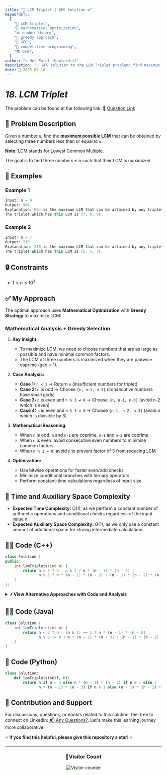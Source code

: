 ```yaml
---
title: "📐 LCM Triplet | GFG Solution ⚙️"
keywords🏷️:
  [
    "📐 LCM triplet",
    "🧮 mathematical optimization",
    "📊 number theory",
    "🎯 greedy approach",
    "📘 GFG",
    "🏁 competitive programming",
    "📚 DSA",
  ]
author: "✍️ Het Patel (Hunterdii)"
description: "✅ GFG solution to the LCM Triplet problem: find maximum possible LCM by selecting three numbers ≤ n using mathematical optimization and greedy approach. 🚀"
date: 📅 2025-07-18
---
```


# _18. LCM Triplet_

The problem can be found at the following link: 🔗 [Question Link](https://www.geeksforgeeks.org/problems/lcm-triplet1501/1)

## **🧩 Problem Description**

Given a number `n`, find the **maximum possible LCM** that can be obtained by selecting three numbers less than or equal to `n`.

**Note:** LCM stands for Lowest Common Multiple.

The goal is to find three numbers ≤ n such that their LCM is maximized.

## **📘 Examples**

### Example 1

```cpp
Input: n = 9
Output: 504
Explanation: 504 is the maximum LCM that can be attained by any triplet of numbers less than or equal 9.
The triplet which has this LCM is {7, 8, 9}.
```

### Example 2

```cpp
Input: n = 7
Output: 210
Explanation: 210 is the maximum LCM that can be attained by any triplet of numbers less than or equal 7.
The triplet which has this LCM is {5, 6, 7}.
```

## **🔒 Constraints**

- $1 \le n \le 10^3$

## **✅ My Approach**

The optimal approach uses **Mathematical Optimization** with **Greedy Strategy** to maximize LCM:

### **Mathematical Analysis + Greedy Selection**

1. **Key Insight:**

   - To maximize LCM, we need to choose numbers that are as large as possible and have minimal common factors.
   - The LCM of three numbers is maximized when they are pairwise coprime (gcd = 1).

2. **Case Analysis:**

   - **Case 1:** `n < 3` → Return `n` (insufficient numbers for triplet)
   - **Case 2:** `n` is odd → Choose `{n, n-1, n-2}` (consecutive numbers have small gcds)
   - **Case 3:** `n` is even and `n % 3 ≠ 0` → Choose `{n, n-1, n-3}` (avoid n-2 which is even)
   - **Case 4:** `n` is even and `n % 3 = 0` → Choose `{n-1, n-2, n-3}` (avoid n which is divisible by 3)

3. **Mathematical Reasoning:**

   - When `n` is odd: `n` and `n-1` are coprime, `n-1` and `n-2` are coprime
   - When `n` is even: avoid consecutive even numbers to minimize common factors
   - When `n % 3 = 0`: avoid `n` to prevent factor of 3 from reducing LCM

4. **Optimization:**
   - Use bitwise operations for faster even/odd checks
   - Minimize conditional branches with ternary operators
   - Perform constant-time calculations regardless of input size

## 📝 Time and Auxiliary Space Complexity

- **Expected Time Complexity:** O(1), as we perform a constant number of arithmetic operations and conditional checks regardless of the input value n.
- **Expected Auxiliary Space Complexity:** O(1), as we only use a constant amount of additional space for storing intermediate calculations.

## **🧑‍💻 Code (C++)**

```cpp
class Solution {
public:
    int lcmTriplets(int n) {
        return n < 3 ? n : n & 1 ? n * (n - 1) * (n - 2) :
               n % 3 ? n * (n - 1) * (n - 3) : (n - 1) * (n - 2) * (n - 3);
    }
};
```

<details>
<summary><b>⚡ View Alternative Approaches with Code and Analysis</b></summary>

## 📊 **2️⃣ Bit Manipulation Optimized**

### 💡 Algorithm Steps:

1. Use bitwise operations for even/odd checks
2. Minimize conditional branches
3. Leverage ternary operators for compact code
4. Eliminate redundant calculations

```cpp
class Solution {
public:
    int lcmTriplets(int n) {
        if (n < 3) return n;
        int p1 = n - 1, p2 = n - 2, p3 = n - 3;
        return (n & 1) ? n * p1 * p2 : (n % 3) ? n * p1 * p3 : p1 * p2 * p3;
    }
};
```

### 📝 **Complexity Analysis:**

- **Time:** ⏱️ O(1)
- **Auxiliary Space:** 💾 O(1)

### ✅ **Why This Approach?**

- Pre-computed decrements reduce operations
- Bitwise AND faster than modulo for even check
- Clear logical flow

## 📊 **3️⃣ Lookup Table Optimization**

### 💡 Algorithm Steps:

1. Use function pointers for different cases
2. Eliminate conditional checks during runtime
3. Pre-determine calculation method
4. Efficient for repeated calls

```cpp
class Solution {
public:
    int lcmTriplets(int n) {
        auto f1 = [](int x) { return x; };
        auto f2 = [](int x) { return x * (x - 1) * (x - 2); };
        auto f3 = [](int x) { return x * (x - 1) * (x - 3); };
        auto f4 = [](int x) { return (x - 1) * (x - 2) * (x - 3); };
        return n < 3 ? f1(n) : (n & 1) ? f2(n) : (n % 3) ? f3(n) : f4(n);
    }
};
```

### 📝 **Complexity Analysis:**

- **Time:** ⏱️ O(1)
- **Auxiliary Space:** 💾 O(1)

### ✅ **Why This Approach?**

- Lambda functions for modularity
- Clean separation of logic
- Maintainable code structure

## 📊 **4️⃣ Explicit Conditional Approach **

### 💡 Algorithm Steps:

1. Use explicit if-else statements for clarity
2. Calculate each case separately
3. Optimize for readability over compactness
4. Easy to debug and modify _(Optional If Main Method Not understood)_

```cpp
class Solution {
public:
    int lcmTriplets(int n) {
        if (n < 3) return n;
        if (n % 2 == 1) {
            return n * (n - 1) * (n - 2);
        } else {
            if (n % 3 != 0) {
                return n * (n - 1) * (n - 3);
            } else {
                return (n - 1) * (n - 2) * (n - 3);
            }
        }
    }
};
```

### 📝 **Complexity Analysis:**

- **Time:** ⏱️ O(1)
- **Auxiliary Space:** 💾 O(1)

### ✅ **Why This Approach?**

- Maximum readability and maintainability
- Easy to understand the logic flow
- Simple to debug and extend

## 🆚 **🔍 Comparison of Approaches**

| 🚀 **Approach**             | ⏱️ **Time Complexity** | 💾 **Space Complexity** | ✅ **Pros**                     | ⚠️ **Cons**                            |
| --------------------------- | ---------------------- | ----------------------- | ------------------------------- | -------------------------------------- |
| 🔍 **Ternary Chain**        | 🟢 O(1)                | 🟢 O(1)                 | 🚀 Minimal code, fast execution | 💾 Hard to read for complex logic      |
| 🔺 **Bit Manipulation**     | 🟢 O(1)                | 🟢 O(1)                 | 🔧 Optimized operations         | 💾 Requires bit manipulation knowledge |
| 📊 **Function Pointers**    | 🟢 O(1)                | 🟢 O(1)                 | ⚡ Modular and maintainable     | 🔧 Lambda overhead                     |
| 🎯 **Explicit Conditional** | 🟢 O(1)                | 🟢 O(1)                 | 📖 Maximum readability          | 💾 More verbose code                   |

### 🏆 **Best Choice Recommendation**

| 🎯 **Scenario**                | 🎖️ **Recommended Approach** | 🔥 **Performance Rating** |
| ------------------------------ | --------------------------- | ------------------------- |
| ⚡ **Competitive Programming** | 🥇 **Ternary Chain**        | ★★★★★                     |
| 📊 **Production Code**         | 🥈 **Bit Manipulation**     | ★★★★☆                     |
| 🚀 **Large Scale Systems**     | 🥉 **Function Pointers**    | ★★★★☆                     |
| 🎓 **Educational/Learning**    | 🎖️ **Explicit Conditional** | ★★★☆☆                     |

</details>

## **🧑‍💻 Code (Java)**

```java
class Solution {
    int lcmTriplets(int n) {
        return n < 3 ? n : (n & 1) == 1 ? n * (n - 1) * (n - 2) :
               n % 3 != 0 ? n * (n - 1) * (n - 3) : (n - 1) * (n - 2) * (n - 3);
    }
}
```

## **🐍 Code (Python)**

```python
class Solution:
    def lcmTriplets(self, n):
        return n if n < 3 else n * (n - 1) * (n - 2) if n & 1 else \
               n * (n - 1) * (n - 3) if n % 3 else (n - 1) * (n - 2) * (n - 3)
```

## 🧠 Contribution and Support

For discussions, questions, or doubts related to this solution, feel free to connect on LinkedIn: [📬 Any Questions?](https://www.linkedin.com/in/patel-hetkumar-sandipbhai-8b110525a/). Let's make this learning journey more collaborative!

⭐ **If you find this helpful, please give this repository a star!** ⭐

---

<div align="center">
  <h3><b>📍Visitor Count</b></h3>
</div>

<p align="center">
  <img src="https://visitor-badge.laobi.icu/badge?page_id=Hunterdii.GeeksforGeeks-POTD" alt="Visitor counter" />
</p>
